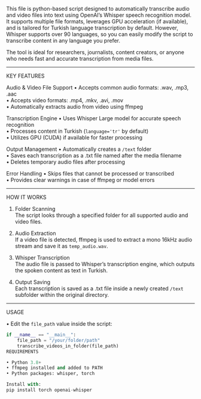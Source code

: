 This file is python-based script designed to automatically transcribe audio and video files into text using OpenAI’s Whisper speech recognition model. It supports multiple file formats, leverages GPU acceleration (if available), and is tailored for Turkish language transcription by default. However, Whisper supports over 90 languages, so you can easily modify the script to transcribe content in any language you prefer. 

The tool is ideal for researchers, journalists, content creators, or anyone who needs fast and accurate transcription from media files.


---

KEY FEATURES

Audio & Video File Support
• Accepts common audio formats: .wav, .mp3, .aac  
• Accepts video formats: .mp4, .mkv, .avi, .mov  
• Automatically extracts audio from video using ffmpeg  

Transcription Engine
• Uses Whisper Large model for accurate speech recognition  
• Processes content in Turkish (`language='tr'` by default)  
• Utilizes GPU (CUDA) if available for faster processing  

Output Management
• Automatically creates a `/text` folder  
• Saves each transcription as a .txt file named after the media filename  
• Deletes temporary audio files after processing  

Error Handling
• Skips files that cannot be processed or transcribed  
• Provides clear warnings in case of ffmpeg or model errors  

---

HOW IT WORKS

1. Folder Scanning  
The script looks through a specified folder for all supported audio and video files.

2. Audio Extraction  
If a video file is detected, ffmpeg is used to extract a mono 16kHz audio stream and save it as `temp_audio.wav`.

3. Whisper Transcription  
The audio file is passed to Whisper’s transcription engine, which outputs the spoken content as text in Turkish.

4. Output Saving  
Each transcription is saved as a .txt file inside a newly created `/text` subfolder within the original directory.

---

USAGE

• Edit the `file_path` value inside the script:
```python
if __name__ == "__main__":
    file_path = "/your/folder/path"
    transcribe_videos_in_folder(file_path)
REQUIREMENTS

• Python 3.8+
• ffmpeg installed and added to PATH
• Python packages: whisper, torch

Install with:
pip install torch openai-whisper
